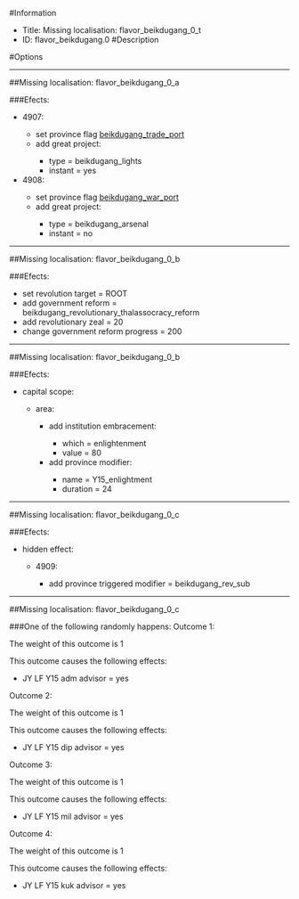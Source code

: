 #Information
 - Title: Missing localisation: flavor_beikdugang_0_t
 - ID: flavor_beikdugang.0
#Description

#Options

___
##Missing localisation: flavor_beikdugang_0_a

###Efects:<ul><li>4907:</li><ul><li>set province flag [beikdugang_trade_port](../flags/beikdugang_trade_port.md)</li><li>add great project:</li><ul><li>type = beikdugang_lights</li><li>instant = yes</li></ul></ul><li>4908:</li><ul><li>set province flag [beikdugang_war_port](../flags/beikdugang_war_port.md)</li><li>add great project:</li><ul><li>type = beikdugang_arsenal</li><li>instant = no</li></ul></ul></ul>

___
##Missing localisation: flavor_beikdugang_0_b

###Efects:<ul><li>set revolution target = ROOT</li><li>add government reform = beikdugang_revolutionary_thalassocracy_reform</li><li>add revolutionary zeal = 20</li><li>change government reform progress = 200</li></ul>

___
##Missing localisation: flavor_beikdugang_0_b

###Efects:<ul><li>capital scope:</li><ul><li>area:</li><ul><li>add institution embracement:</li><ul><li>which = enlightenment</li><li>value = 80</li></ul><li>add province modifier:</li><ul><li>name = Y15_enlightment</li><li>duration = 24</li></ul></ul></ul></ul>

___
##Missing localisation: flavor_beikdugang_0_c

###Efects:<ul><li>hidden effect:</li><ul><li>4909:</li><ul><li>add province triggered modifier = beikdugang_rev_sub</li></ul></ul></ul>

___
##Missing localisation: flavor_beikdugang_0_c

###One of the following randomly happens:
Outcome 1:

The weight of this outcome is 1

This outcome causes the following effects:<ul><li>JY LF Y15 adm advisor = yes</li></ul>
Outcome 2:

The weight of this outcome is 1

This outcome causes the following effects:<ul><li>JY LF Y15 dip advisor = yes</li></ul>
Outcome 3:

The weight of this outcome is 1

This outcome causes the following effects:<ul><li>JY LF Y15 mil advisor = yes</li></ul>
Outcome 4:

The weight of this outcome is 1

This outcome causes the following effects:<ul><li>JY LF Y15 kuk advisor = yes</li></ul>
